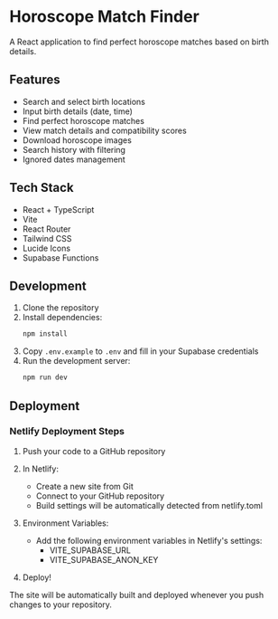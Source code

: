 # Horoscope Match Finder

A React application to find perfect horoscope matches based on birth details.

## Features

- Search and select birth locations
- Input birth details (date, time)
- Find perfect horoscope matches
- View match details and compatibility scores
- Download horoscope images
- Search history with filtering
- Ignored dates management

## Tech Stack

- React + TypeScript
- Vite
- React Router
- Tailwind CSS
- Lucide Icons
- Supabase Functions

## Development

1. Clone the repository
2. Install dependencies:
   ```bash
   npm install
   ```
3. Copy `.env.example` to `.env` and fill in your Supabase credentials
4. Run the development server:
   ```bash
   npm run dev
   ```

## Deployment

### Netlify Deployment Steps

1. Push your code to a GitHub repository

2. In Netlify:
   - Create a new site from Git
   - Connect to your GitHub repository
   - Build settings will be automatically detected from netlify.toml

3. Environment Variables:
   - Add the following environment variables in Netlify's settings:
     - VITE_SUPABASE_URL
     - VITE_SUPABASE_ANON_KEY

4. Deploy!

The site will be automatically built and deployed whenever you push changes to your repository. 